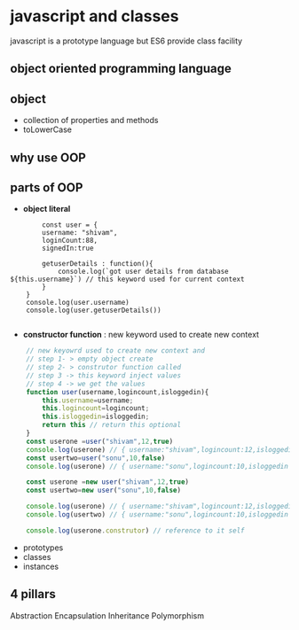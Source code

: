 # javascript and classes

javascript is a prototype language but ES6 provide class facility

## object oriented programming language

## object 

- collection of properties and methods
- toLowerCase

## why use OOP

## parts of OOP

- **object literal**

```Javascrpit
        const user = {
        username: "shivam",
        loginCount:88,
        signedIn:true

        getuserDetails : function(){
            console.log(`got user details from database ${this.username}`) // this keyword used for current context
        }
    }
    console.log(user.username)
    console.log(user.getuserDetails())
    

```

- **constructor function** : new keyword used to create new context


```Javascript
    // new keyowrd used to create new context and 
    // step 1- > empty object create
    // step 2- > construtor function called
    // step 3 -> this keyword inject values
    // step 4 -> we get the values
    function user(username,logincount,isloggedin){
        this.username=username;
        this.logincount=logincount;
        this.isloggedin=isloggedin;
        return this // return this optional
    }
    const userone =user("shivam",12,true)
    console.log(userone) // { username:"shivam",logincount:12,isloggedin :true}
    const usertwo=user("sonu",10,false)
    console.log(userone) // { username:"sonu",logincount:10,isloggedin :false}  --> values overwrite as they change in the same context

    const userone =new user("shivam",12,true)
    const usertwo=new user("sonu",10,false)

    console.log(userone) // { username:"shivam",logincount:12,isloggedin :true}
    console.log(usertwo) // { username:"sonu",logincount:10,isloggedin :false}

    console.log(userone.construtor) // reference to it self

```

- prototypes
- classes
- instances

## 4 pillars

Abstraction
Encapsulation
Inheritance
Polymorphism

